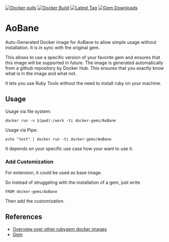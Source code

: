 [![Docker pulls](https://img.shields.io/docker/pulls/rubygem/AoBane.svg)](https://hub.docker.com/r/rubygem/AoBane/)
[![Docker Build](https://img.shields.io/docker/automated/rubygem/AoBane.svg)](https://hub.docker.com/r/rubygem/AoBane/)
[![Latest Tag](https://img.shields.io/github/tag/docker-rubygem/AoBane.svg)](https://hub.docker.com/r/rubygem/AoBane/)
[![Gem Downloads](https://img.shields.io/gem/dt/AoBane.svg)](https://rubygems.org/gems/AoBane/)
# AoBane

Auto-Generated Docker image for AoBane to allow simple usage without installation.
It is in sync with the original gem.

This allows to use a specific version of your favorite gem and ensures that this image will be supported in future.
The image is generated automatically from a github repository by Docker Hub.
This ensures that you exactly know what is in the image and what not.

It lets you use Ruby Tools without the need to install ruby on your machine.

## Usage

Usage via file system:

`docker run -v $(pwd):/work -ti docker-gems/AoBane`

Usage via Pipe:

`echo "test" | docker run -ti docker-gems/AoBane`

It depends on your specific use case how your want to use it.

### Add Customization

For extension, it could be used as base image.

So instead of struggeling with the installation of a gem, just write

`FROM docker-gems/AoBane`

Then add the customization.

## References

 - [Overview over other rubygem docker images](https://github.com/thinkbot/docker-rubygem)
 - [Gem](https://rubygems.org/gems/AoBane/)
